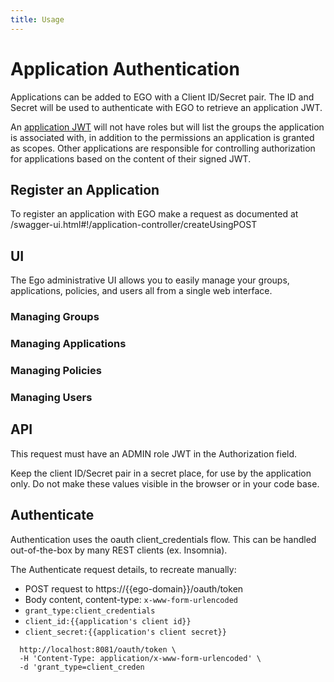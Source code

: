 ```yaml
---
title: Usage
---
```


# Application Authentication

Applications can be added to EGO with a Client ID/Secret pair. The ID and Secret will be used to authenticate with EGO to retrieve an application JWT.

An [application JWT](/documentation/ego/getting-started/tokens#application-jwt) will not have roles but will list the groups the application is associated with, in addition to the permissions an application is granted as scopes. Other applications are responsible for controlling authorization for applications based on the content of their signed JWT.

## Register an Application
To register an application with EGO make a request as documented at /swagger-ui.html#!/application-controller/createUsingPOST

## UI 

The Ego administrative UI allows you to easily manage your groups, applications, policies, and users all from a single web interface.

### Managing Groups



### Managing Applications

### Managing Policies

### Managing Users

## API

This request must have an ADMIN role JWT in the Authorization field.

Keep the client ID/Secret pair in a secret place, for use by the application only. Do not make these values visible in the browser or in your code base.

## Authenticate
Authentication uses the oauth client_credentials flow. This can be handled out-of-the-box by many REST clients (ex. Insomnia).

The Authenticate request details, to recreate manually:

- POST request to https://{{ego-domain}}/oauth/token
- Body content, content-type: `x-www-form-urlencoded`
- `grant_type:client_credentials`
- `client_id:{{application's client id}}`
- `client_secret:{{application's client secret}}`

```curl 
  http://localhost:8081/oauth/token \
  -H 'Content-Type: application/x-www-form-urlencoded' \
  -d 'grant_type=client_creden
```
